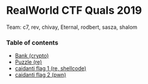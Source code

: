 # RealWorld CTF Quals 2019

Team: c7, rev, chivay, Eternal, rodbert, sasza, shalom

### Table of contents

* [Bank (crypto)](bank)
* [Puzzle (re)](puzzle)
* [caidanti flag 1 (re, shellcode)](caidanti_flag_1)
* [caidanti flag 2 (pwn)](caidanti_flag_2)

